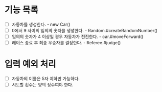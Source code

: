 # 기능 목록

- [ ] 자동차를 생성한다. - new Car()
- [ ] 0에서 9 사이의 임의의 숫자를 생성한다. - Random.#createRandomNumber()
- [ ] 임의의 숫자가 4 이상일 경우 자동차가 전진한다. - car.#moveForward()
- [ ] 레이스 종료 후 최종 우승자를 결정한다. - Referee.#judge()

# 입력 예외 처리

- [ ] 자동차의 이름은 5자 이하만 가능하다.
- [ ] 시도할 횟수는 양의 정수여야 한다.
